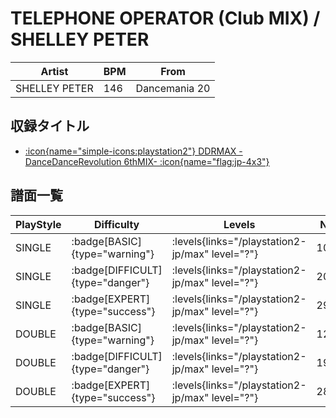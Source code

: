 # TELEPHONE OPERATOR (Club MIX) / SHELLEY PETER

|Artist|BPM|From|
|------|---|----|
|SHELLEY PETER|146|Dancemania 20|

## 収録タイトル

- [:icon{name="simple-icons:playstation2"} DDRMAX -DanceDanceRevolution 6thMIX- :icon{name="flag:jp-4x3"}](/playstation2-jp/max)

## 譜面一覧

|PlayStyle|Difficulty|Levels|Notes|Movie|
|---------|----------|------|-----|-----|
|SINGLE| :badge[BASIC]{type="warning"}| :levels{links="/playstation2-jp/max" level="?"}|109/8||
|SINGLE| :badge[DIFFICULT]{type="danger"}| :levels{links="/playstation2-jp/max" level="?"}|208/7||
|SINGLE| :badge[EXPERT]{type="success"}| :levels{links="/playstation2-jp/max" level="?"}|297/4||
|DOUBLE| :badge[BASIC]{type="warning"}| :levels{links="/playstation2-jp/max" level="?"}|123/2||
|DOUBLE| :badge[DIFFICULT]{type="danger"}| :levels{links="/playstation2-jp/max" level="?"}|196/2||
|DOUBLE| :badge[EXPERT]{type="success"}| :levels{links="/playstation2-jp/max" level="?"}|284/11||
